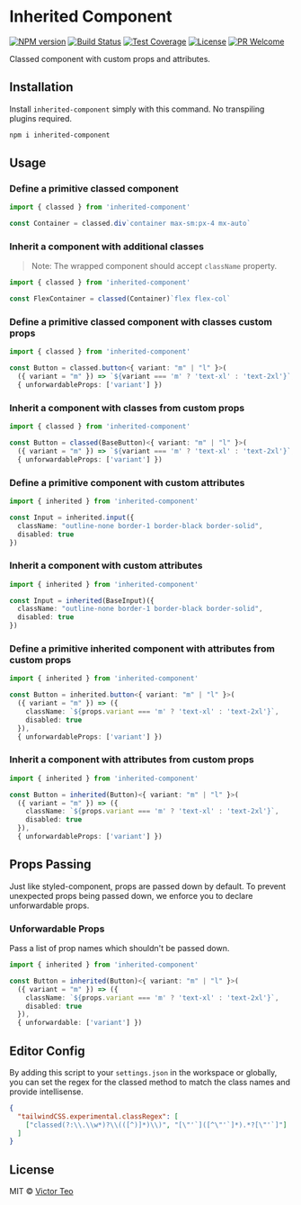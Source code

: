Inherited Component
===================
[![NPM version][npm-image]][npm-url]
[![Build Status][github-ci-image]][github-ci-url]
[![Test Coverage][cov-image]][cov-url]
[![License][license-image]][license-url]
[![PR Welcome][pr-image]][pr-url]

Classed component with custom props and attributes.

## Installation

Install `inherited-component` simply with this command. No transpiling plugins
required.

```sh
npm i inherited-component
```

## Usage

### Define a primitive classed component

```ts
import { classed } from 'inherited-component'

const Container = classed.div`container max-sm:px-4 mx-auto`
```

### Inherit a component with additional classes

> Note: The wrapped component should accept `className` property.

```ts
import { classed } from 'inherited-component'

const FlexContainer = classed(Container)`flex flex-col`
```

### Define a primitive classed component with classes custom props

```ts
import { classed } from 'inherited-component'

const Button = classed.button<{ variant: "m" | "l" }>(
  ({ variant = "m" }) => `${variant === 'm' ? 'text-xl' : 'text-2xl'}`,
  { unforwardableProps: ['variant'] })
```

### Inherit a component with classes from custom props

```ts
import { classed } from 'inherited-component'

const Button = classed(BaseButton)<{ variant: "m" | "l" }>(
  ({ variant = "m" }) => `${variant === 'm' ? 'text-xl' : 'text-2xl'}`,
  { unforwardableProps: ['variant'] })
```

### Define a primitive component with custom attributes

```ts
import { inherited } from 'inherited-component'

const Input = inherited.input({
  className: "outline-none border-1 border-black border-solid",
  disabled: true
})
```

### Inherit a component with custom attributes

```ts
import { inherited } from 'inherited-component'

const Input = inherited(BaseInput)({
  className: "outline-none border-1 border-black border-solid",
  disabled: true
})
```

### Define a primitive inherited component with attributes from custom props

```ts
import { inherited } from 'inherited-component'

const Button = inherited.button<{ variant: "m" | "l" }>(
  ({ variant = "m" }) => ({
    className: `${props.variant === 'm' ? 'text-xl' : 'text-2xl'}`,
    disabled: true
  }),
  { unforwardableProps: ['variant'] })
```

### Inherit a component with attributes from custom props

```ts
import { inherited } from 'inherited-component'

const Button = inherited(Button)<{ variant: "m" | "l" }>(
  ({ variant = "m" }) => ({
    className: `${props.variant === 'm' ? 'text-xl' : 'text-2xl'}`,
    disabled: true
  }),
  { unforwardableProps: ['variant'] })
```

## Props Passing

Just like styled-component, props are passed down by default. To prevent
unexpected props being passed down, we enforce you to declare unforwardable
props.

### Unforwardable Props

Pass a list of prop names which shouldn't be passed down.

```ts
import { inherited } from 'inherited-component'

const Button = inherited(Button)<{ variant: "m" | "l" }>(
  ({ variant = "m" }) => ({
    className: `${props.variant === 'm' ? 'text-xl' : 'text-2xl'}`,
    disabled: true
  }),
  { unforwardable: ['variant'] })
```

## Editor Config

By adding this script to your `settings.json` in the workspace or globally, you
can set the regex for the classed method to match the class names and provide
intellisense.

```json
{
  "tailwindCSS.experimental.classRegex": [
    ["classed(?:\\.\\w*)?\\(([^)]*)\\)", "[\"'`]([^\"'`]*).*?[\"'`]"]
  ]
}
```

## License

MIT © [Victor Teo][license-url]

[npm-image]: https://img.shields.io/npm/v/inherited-component.svg?style=flat-square&color=ff69b4&logo=react
[npm-url]: https://npmjs.org/package/inherited-component
[github-ci-image]: https://img.shields.io/github/actions/workflow/status/victorteokw/inherited-component/CI.yml.svg?style=flat-square&color=green&logo=github
[github-ci-url]: https://github.com/victorteokw/inherited-component/actions/
[cov-image]: https://img.shields.io/codecov/c/github/victorteokw/inherited-component/main.svg?style=flat-square&logo=codecov
[cov-url]: https://codecov.io/gh/victorteokw/inherited-component
[license-image]: https://img.shields.io/github/license/victorteokw/inherited-component.svg?style=flat-square&color=blue
[license-url]: https://github.com/victorteokw/inherited-component/blob/master/LICENSE
[pr-image]: https://img.shields.io/badge/PRs-welcome-brightgreen.svg?style=flat-square&color=orange
[pr-url]: https://github.com/victorteokw/inherited-component/blob/master/CONTRIBUTING.md
